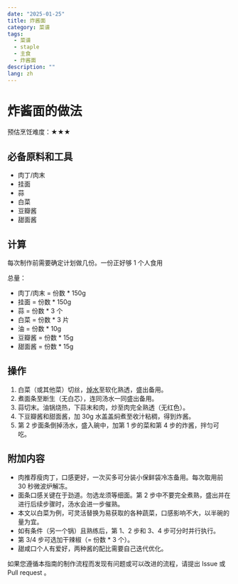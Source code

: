 ```yaml
---
date: "2025-01-25"
title: 炸酱面
category: 菜谱
tags:
  - 菜谱
  - staple
  - 主食
  - 炸酱面
description: ""
lang: zh
---
```


# 炸酱面的做法

预估烹饪难度：★★★

## 必备原料和工具

* 肉丁/肉末
* 挂面
* 蒜
* 白菜
* 豆瓣酱
* 甜面酱

## 计算

每次制作前需要确定计划做几份。一份正好够 1 个人食用

总量：

* 肉丁/肉末 = 份数 * 150g
* 挂面 = 份数 * 150g
* 蒜 = 份数 * 3 个
* 白菜 = 份数 * 3 片
* 油 = 份数 * 10g
* 豆瓣酱 = 份数 * 15g
* 甜面酱 = 份数 * 15g

## 操作

1. 白菜（或其他菜）切丝，[焯水](../../tips/learn/学习焯水.md)至软化熟透，盛出备用。
2. 煮面条至断生（无白芯），连同汤水一同盛出备用。
3. 蒜切末。油锅烧热，下蒜末和肉，炒至肉完全熟透（无红色）。
4. 下豆瓣酱和甜面酱，加 30g 水盖盖焖煮至收汁粘稠，得到炸酱。
5. 第 2 步面条倒掉汤水，盛入碗中，加第 1 步的菜和第 4 步的炸酱，拌匀可吃。

## 附加内容

* 肉推荐瘦肉丁，口感更好，一次买多可分装小保鲜袋冷冻备用。每次取用前 30 秒微波炉解冻。
* 面条口感关键在于劲道。勿选龙须等细面。第 2 步中不要完全煮熟，盛出并在进行后续步骤时，汤水会进一步催熟。
* 本文以白菜为例，可灵活替换为易获取的各种蔬菜，口感影响不大，以半碗的量为宜。
* 如有条件（另一个锅）且熟练后，第 1、2 步和 3、4 步可分时并行执行。
* 第 3/4 步可选加干辣椒（= 份数 * 3 个）。
* 甜咸口个人有爱好，两种酱的配比需要自己迭代优化。

如果您遵循本指南的制作流程而发现有问题或可以改进的流程，请提出 Issue 或 Pull request 。

